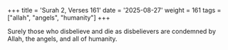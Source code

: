 +++
title = 'Surah 2, Verses 161'
date = '2025-08-27'
weight = 161
tags = ["allah", "angels", "humanity"]
+++

Surely those who disbelieve and die as disbelievers are condemned by Allah, the angels, and all of humanity.